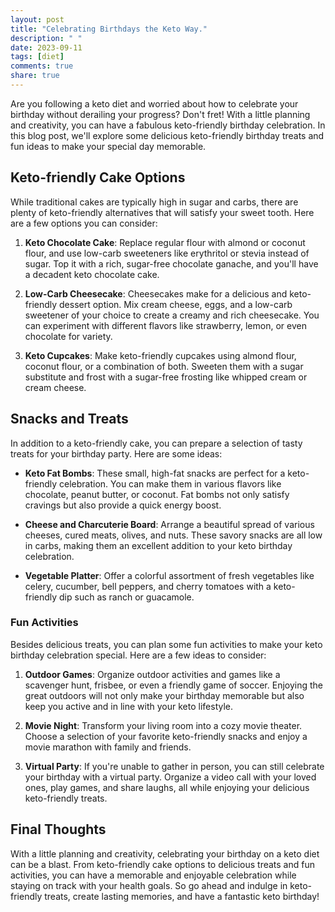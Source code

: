 ```yaml
---
layout: post
title: "Celebrating Birthdays the Keto Way."
description: " "
date: 2023-09-11
tags: [diet]
comments: true
share: true
---
```


Are you following a keto diet and worried about how to celebrate your birthday without derailing your progress? Don't fret! With a little planning and creativity, you can have a fabulous keto-friendly birthday celebration. In this blog post, we'll explore some delicious keto-friendly birthday treats and fun ideas to make your special day memorable.

## Keto-friendly Cake Options

While traditional cakes are typically high in sugar and carbs, there are plenty of keto-friendly alternatives that will satisfy your sweet tooth. Here are a few options you can consider:

1. **Keto Chocolate Cake**: Replace regular flour with almond or coconut flour, and use low-carb sweeteners like erythritol or stevia instead of sugar. Top it with a rich, sugar-free chocolate ganache, and you'll have a decadent keto chocolate cake.

2. **Low-Carb Cheesecake**: Cheesecakes make for a delicious and keto-friendly dessert option. Mix cream cheese, eggs, and a low-carb sweetener of your choice to create a creamy and rich cheesecake. You can experiment with different flavors like strawberry, lemon, or even chocolate for variety.

3. **Keto Cupcakes**: Make keto-friendly cupcakes using almond flour, coconut flour, or a combination of both. Sweeten them with a sugar substitute and frost with a sugar-free frosting like whipped cream or cream cheese.

## Snacks and Treats

In addition to a keto-friendly cake, you can prepare a selection of tasty treats for your birthday party. Here are some ideas:

- **Keto Fat Bombs**: These small, high-fat snacks are perfect for a keto-friendly celebration. You can make them in various flavors like chocolate, peanut butter, or coconut. Fat bombs not only satisfy cravings but also provide a quick energy boost.

- **Cheese and Charcuterie Board**: Arrange a beautiful spread of various cheeses, cured meats, olives, and nuts. These savory snacks are all low in carbs, making them an excellent addition to your keto birthday celebration.

- **Vegetable Platter**: Offer a colorful assortment of fresh vegetables like celery, cucumber, bell peppers, and cherry tomatoes with a keto-friendly dip such as ranch or guacamole.

### Fun Activities

Besides delicious treats, you can plan some fun activities to make your keto birthday celebration special. Here are a few ideas to consider:

1. **Outdoor Games**: Organize outdoor activities and games like a scavenger hunt, frisbee, or even a friendly game of soccer. Enjoying the great outdoors will not only make your birthday memorable but also keep you active and in line with your keto lifestyle.

2. **Movie Night**: Transform your living room into a cozy movie theater. Choose a selection of your favorite keto-friendly snacks and enjoy a movie marathon with family and friends.

3. **Virtual Party**: If you're unable to gather in person, you can still celebrate your birthday with a virtual party. Organize a video call with your loved ones, play games, and share laughs, all while enjoying your delicious keto-friendly treats.

## Final Thoughts

With a little planning and creativity, celebrating your birthday on a keto diet can be a blast. From keto-friendly cake options to delicious treats and fun activities, you can have a memorable and enjoyable celebration while staying on track with your health goals. So go ahead and indulge in keto-friendly treats, create lasting memories, and have a fantastic keto birthday!